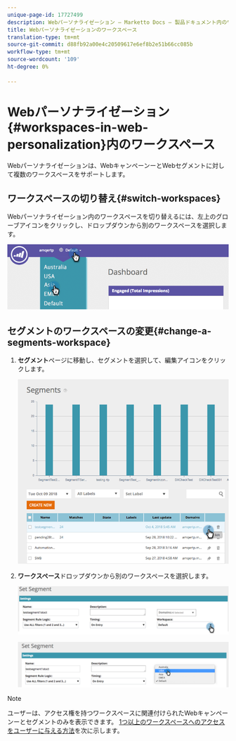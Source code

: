 ```yaml
---
unique-page-id: 17727499
description: Webパーソナライゼーション — Marketto Docs — 製品ドキュメント内のワークスペース
title: Webパーソナライゼーションのワークスペース
translation-type: tm+mt
source-git-commit: d88fb92a00e4c20509617e6ef8b2e51b66cc085b
workflow-type: tm+mt
source-wordcount: '109'
ht-degree: 0%

---
```



# Webパーソナライゼーション{#workspaces-in-web-personalization}内のワークスペース

Webパーソナライゼーションは、WebキャンペーンーとWebセグメントに対して複数のワークスペースをサポートします。

## ワークスペースの切り替え{#switch-workspaces}

Webパーソナライゼーション内のワークスペースを切り替えるには、左上のグローブアイコンをクリックし、ドロップダウンから別のワークスペースを選択します。

![](assets/ss7.png)

## セグメントのワークスペースの変更{#change-a-segments-workspace}

1. **セグメント**&#x200B;ページに移動し、セグメントを選択して、編集アイコンをクリックします。

   ![](assets/ss4.png)

1. **ワークスペース**&#x200B;ドロップダウンから別のワークスペースを選択します。

   ![](assets/ss6.png)

   ![](assets/ss5.png)

>[!NOTE]
>
>ユーザーは、アクセス権を持つワークスペースに関連付けられたWebキャンペーンーとセグメントのみを表示できます。 [1つ以上のワークスペースへのアクセスをユーザーに与える方法](../../../product-docs/administration/workspaces-and-person-partitions/allow-user-access-to-a-workspace.md)を次に示します。


